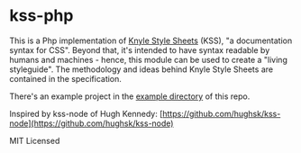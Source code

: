 # kss-php

This is a Php implementation of [Knyle Style Sheets](https://github.com/kneath/kss "KSS Knyle Style Sheets") (KSS), "a documentation syntax for CSS". Beyond that, it's intended to have syntax readable by humans and machines - hence, this module can be used to create a "living styleguide". The methodology and ideas behind Knyle Style Sheets are contained in the specification. 

There's an example project in the [example directory](/example "Example project") of this repo.

Inspired by kss-node of Hugh Kennedy: [https://github.com/hughsk/kss-node](https://github.com/hughsk/kss-node)

MIT Licensed